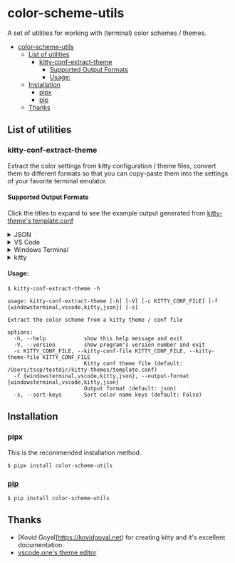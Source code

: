 # color-scheme-utils

A set of utilities for working with (terminal) color schemes / themes.

- [color-scheme-utils](#color-scheme-utils)
  - [List of utilities](#list-of-utilities)
    - [kitty-conf-extract-theme](#kitty-conf-extract-theme)
      - [Supported Output Formats](#supported-output-formats)
      - [Usage:](#usage)
  - [Installation](#installation)
    - [pipx](#pipx)
    - [pip](#pip)
  - [Thanks](#thanks)

## List of utilities

### kitty-conf-extract-theme

Extract the color settings from kitty configuration / theme files, convert them to different formats so that you can copy-paste them into the settings of your favorite terminal emulator.

#### Supported Output Formats

Click the titles to expand to see the example output generated from [kitty-theme's template.conf](https://github.com/kovidgoyal/kitty-themes/blob/master/template.conf)

<details>
  <summary>JSON</summary>

```json
{
    "foreground": "#dddddd",
    "background": "#000000",
    "selection_foreground": "#000000",
    "selection_background": "#fffacd",
    "cursor": "#cccccc",
    "cursor_text_color": "#111111",
    "url_color": "#0087bd",
    "active_border_color": "#00ff00",
    "inactive_border_color": "#cccccc",
    "bell_border_color": "#ff5a00",
    "active_tab_foreground": "#000",
    "active_tab_background": "#eee",
    "inactive_tab_foreground": "#444",
    "inactive_tab_background": "#999",
    "mark1_background": "#98d3cb",
    "mark2_background": "#f2dcd3",
    "mark3_background": "#f274bc",
    "black": "#000000",
    "bright_black": "#767676",
    "red": "#cc0403",
    "bright_red": "#f2201f",
    "green": "#19cb00",
    "bright_green": "#23fd00",
    "yellow": "#cecb00",
    "bright_yellow": "#fffd00",
    "blue": "#0d73cc",
    "bright_blue": "#1a8fff",
    "magenta": "#cb1ed1",
    "bright_magenta": "#fd28ff",
    "cyan": "#0dcdcd",
    "bright_cyan": "#14ffff",
    "white": "#dddddd",
    "bright_white": "#ffffff"
}
```

<!-- Two important rules:

Make sure you have an empty line after the closing </summary> tag, otherwise the markdown/code blocks won't show correctly.
Make sure you have an empty line after the closing </details> tag if you have multiple collapsible sections. -->
</details>

<details>
  <summary>VS Code</summary>

```json
{
    "workbench.colorCustomizations": {
        "panel.background": "#000000",
        "terminalCursor.foreground": "#cccccc",
        "terminalCursor.background": "#111111",
        "terminal.ansiBlack": "#000000",
        "terminal.ansiBrightBlack": "#767676",
        "terminal.ansiRed": "#cc0403",
        "terminal.ansiBrightRed": "#f2201f",
        "terminal.ansiGreen": "#19cb00",
        "terminal.ansiBrightGreen": "#23fd00",
        "terminal.ansiYellow": "#cecb00",
        "terminal.ansiBrightYellow": "#fffd00",
        "terminal.ansiBlue": "#0d73cc",
        "terminal.ansiBrightBlue": "#1a8fff",
        "terminal.ansiMagenta": "#cb1ed1",
        "terminal.ansiBrightMagenta": "#fd28ff",
        "terminal.ansiCyan": "#0dcdcd",
        "terminal.ansiBrightCyan": "#14ffff",
        "terminal.ansiWhite": "#dddddd",
        "terminal.ansiBrightWhite": "#ffffff"
    }
}
```

<!-- Two important rules:

Make sure you have an empty line after the closing </summary> tag, otherwise the markdown/code blocks won't show correctly.
Make sure you have an empty line after the closing </details> tag if you have multiple collapsible sections. -->
</details>

<details>
  <summary>Windows Terminal</summary>

```json
{
    "name": "kitty",
    "foreground": "#dddddd",
    "background": "#000000",
    "selectionForeground": "#000000",
    "selectionBackground": "#fffacd",
    "cursorColor": "#cccccc",
    "black": "#000000",
    "brightBlack": "#767676",
    "red": "#cc0403",
    "brightRed": "#f2201f",
    "green": "#19cb00",
    "brightGreen": "#23fd00",
    "yellow": "#cecb00",
    "brightYellow": "#fffd00",
    "blue": "#0d73cc",
    "brightBlue": "#1a8fff",
    "purple": "#cb1ed1",
    "brightPurple": "#fd28ff",
    "cyan": "#0dcdcd",
    "brightCyan": "#14ffff",
    "white": "#dddddd",
    "brightWhite": "#ffffff"
}
```

<!-- Two important rules:

Make sure you have an empty line after the closing </summary> tag, otherwise the markdown/code blocks won't show correctly.
Make sure you have an empty line after the closing </details> tag if you have multiple collapsible sections. -->
</details>

<details>
  <summary>kitty</summary>

```
foreground                     #dddddd
background                     #000000
selection_foreground           #000000
selection_background           #fffacd
cursor                         #cccccc
cursor_text_color              #111111
url_color                      #0087bd
active_border_color            #00ff00
inactive_border_color          #cccccc
bell_border_color              #ff5a00
active_tab_foreground          #000
active_tab_background          #eee
inactive_tab_foreground        #444
inactive_tab_background        #999
mark1_background               #98d3cb
mark2_background               #f2dcd3
mark3_background               #f274bc
black                          #000000
bright_black                   #767676
red                            #cc0403
bright_red                     #f2201f
green                          #19cb00
bright_green                   #23fd00
yellow                         #cecb00
bright_yellow                  #fffd00
blue                           #0d73cc
bright_blue                    #1a8fff
magenta                        #cb1ed1
bright_magenta                 #fd28ff
cyan                           #0dcdcd
bright_cyan                    #14ffff
white                          #dddddd
bright_white                   #ffffff

```

<!-- Two important rules:

Make sure you have an empty line after the closing </summary> tag, otherwise the markdown/code blocks won't show correctly.
Make sure you have an empty line after the closing </details> tag if you have multiple collapsible sections. -->
</details>

#### Usage:

```
$ kitty-conf-extract-theme -h

usage: kitty-conf-extract-theme [-h] [-V] [-c KITTY_CONF_FILE] [-f {windowsterminal,vscode,kitty,json}] [-s]

Extract the color scheme from a kitty theme / conf file

options:
  -h, --help            show this help message and exit
  -V, --version         show program's version number and exit
  -c KITTY_CONF_FILE, --kitty-conf-file KITTY_CONF_FILE, --kitty-theme-file KITTY_CONF_FILE
                        Kitty conf theme file (default: /Users/tscp/testdir/kitty-themes/template.conf)
  -f {windowsterminal,vscode,kitty,json}, --output-format {windowsterminal,vscode,kitty,json}
                        Output format (default: json)
  -s, --sort-keys       Sort color name keys (default: False)
```

## Installation

### pipx

This is the recommended installation method.

```
$ pipx install color-scheme-utils
```

### [pip](https://pypi.org/project/color-scheme-utils/)

```
$ pip install color-scheme-utils
```

## Thanks

- [Kovid Goyal]https://kovidgoyal.net) for creating kitty and it's excellent documentation.
- [vscode.one's theme editor](https://themes.vscode.one/)
